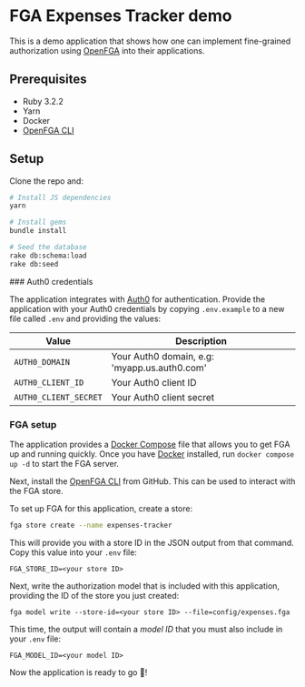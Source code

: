 # FGA Expenses Tracker demo

This is a demo application that shows how one can implement fine-grained authorization using [OpenFGA](https://openfga.dev/) into their applications.

## Prerequisites

- Ruby 3.2.2
- Yarn
- Docker
- [OpenFGA CLI](https://github.com/openfga/cli)

## Setup

Clone the repo and:

```bash
# Install JS dependencies
yarn

# Install gems
bundle install

# Seed the database
rake db:schema:load
rake db:seed
```

### Auth0 credentials

The application integrates with [Auth0](https://auth0.com) for authentication. Provide the application with your Auth0 credentials by copying `.env.example` to a new file called `.env` and providing the values:

| Value                 | Description                                  |
| --------------------- | -------------------------------------------- |
| `AUTH0_DOMAIN`        | Your Auth0 domain, e.g: 'myapp.us.auth0.com' |
| `AUTH0_CLIENT_ID`     | Your Auth0 client ID                         |
| `AUTH0_CLIENT_SECRET` | Your Auth0 client secret                     |

### FGA setup

The application provides a [Docker Compose](https://docs.docker.com/compose/reference/) file that allows you to get FGA up and running quickly. Once you have [Docker](https://www.docker.com/) installed, run `docker compose up -d` to start the FGA server.

Next, install the [OpenFGA CLI](https://github.com/openfga/cli) from GitHub. This can be used to interact with the FGA store.

To set up FGA for this application, create a store:

```bash
fga store create --name expenses-tracker
```

This will provide you with a store ID in the JSON output from that command. Copy this value into your `.env` file:

```
FGA_STORE_ID=<your store ID>
```

Next, write the authorization model that is included with this application, providing the ID of the store you just created:

```
fga model write --store-id=<your store ID> --file=config/expenses.fga
```

This time, the output will contain a _model ID_ that you must also include in your `.env` file:

```
FGA_MODEL_ID=<your model ID>
```

Now the application is ready to go 🎉!
